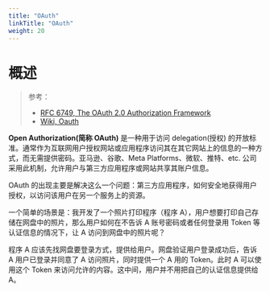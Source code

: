```yaml
---
title: "OAuth"
linkTitle: "OAuth"
weight: 20
---
```


# 概述

> 参考：
>
> - [RFC 6749, The OAuth 2.0 Authorization Framework](https://datatracker.ietf.org/doc/html/rfc6749)
> - [Wiki, Oauth](https://en.wikipedia.org/wiki/Oauth)

**Open Authorization(简称 OAuth)** 是一种用于访问 delegation(授权) 的开放标准。通常作为互联网用户授权网站或应用程序访问其在其它网站上的信息的一种方式，而无需提供密码。亚马逊、谷歌、Meta Platforms、微软、推特、etc. 公司采用此机制，允许用户与第三方应用程序或网站共享其账户信息。

OAuth 的出现主要是解决这么一个问题：第三方应用程序，如何安全地获得用户授权，以访问该用户在另一个服务上的资源。

一个简单的场景是：我开发了一个照片打印程序（程序 A），用户想要打印自己存储在网盘中的照片，那么用户如何在不告诉 A 账号密码或者任何登录用 Token 等认证信息的情况下，让 A 访问到网盘中的照片呢？

程序 A 应该先找网盘要登录方式，提供给用户。网盘验证用户登录成功后，告诉 A 用户已登录并同意了 A 访问照片，同时提供一个 A 用的 Token。此时 A 可以使用这个 Token 来访问允许的内容。这中间，用户并不用把自己的认证信息提供给 A。

